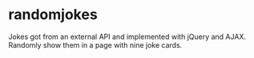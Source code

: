 # randomjokes
Jokes got from an external API and implemented with jQuery and AJAX. Randomly show them in a page with nine joke cards.
